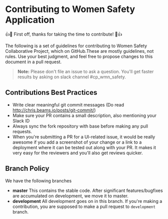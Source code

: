 # Contributing to Women Safety Application

:+1::tada: First off, thanks for taking the time to contribute! :tada::+1:

The following is a set of guidelines for contributing to Women Safety Collaborative Project, which on GitHub.These are mostly guidelines, not rules. Use your best judgment, and feel free to propose 
changes to this document in a pull request.

> **Note:** Please don't file an issue to ask a question. 
You'll get faster results by asking on slack channel #cp_wmn_safety.


## Contributions Best Practices
* Write clear meaningful git commit messages (Do read http://chris.beams.io/posts/git-commit/)
* Make sure your PR contains a small description, also mentioning your Slack ID
* Always sync the fork repository with base before making any pull requests.
* When you're submitting a PR for a UI-related issue, it would be really awesome if you add a screenshot of your change or a link to a deployment where it can be tested out along with your PR. It makes it very easy for the reviewers and you'll also get reviews quicker.


## Branch Policy

We have the following branches

* **master**
   This contains the stable code. After significant features/bugfixes are accumulated on development, we move it to master.
* **development**
     All development goes on in this branch. If you're making a contribution,
     you are supposed to make a pull request to `development` branch.


